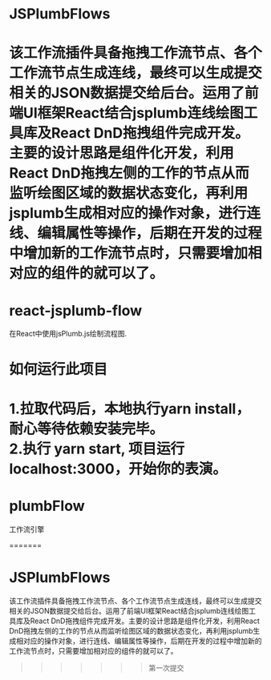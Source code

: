 
# JSPlumbFlows
该工作流插件具备拖拽工作流节点、各个工作流节点生成连线，最终可以生成提交相关的JSON数据提交给后台。运用了前端UI框架React结合jsplumb连线绘图工具库及React DnD拖拽组件完成开发。主要的设计思路是组件化开发，利用React DnD拖拽左侧的工作的节点从而监听绘图区域的数据状态变化，再利用jsplumb生成相对应的操作对象，进行连线、编辑属性等操作，后期在开发的过程中增加新的工作流节点时，只需要增加相对应的组件的就可以了。
=======

# react-jsplumb-flow

在React中使用jsPlumb.js绘制流程图.

# 如何运行此项目

1.拉取代码后，本地执行yarn install，耐心等待依赖安装完毕。<br>
2.执行 yarn start, 项目运行localhost:3000，开始你的表演。
=======
# plumbFlow
工作流引擎

=======
# JSPlumbFlows
该工作流插件具备拖拽工作流节点、各个工作流节点生成连线，最终可以生成提交相关的JSON数据提交给后台。运用了前端UI框架React结合jsplumb连线绘图工具库及React DnD拖拽组件完成开发。主要的设计思路是组件化开发，利用React DnD拖拽左侧的工作的节点从而监听绘图区域的数据状态变化，再利用jsplumb生成相对应的操作对象，进行连线、编辑属性等操作，后期在开发的过程中增加新的工作流节点时，只需要增加相对应的组件的就可以了。

>>>>>>> 第一次提交

